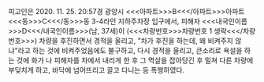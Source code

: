 피고인은 2020. 11. 25. 20:57경 광양시 <<<아파트>>>B<<</아파트>>>아파트 <<<동>>>C<<</동>>>동 3-4라인 지하주차장 입구에서, 피해자 <<<내국인이름>>>D<<</내국인이름>>>(남, 37세)이 (<<<차량번호>>>차량번호 1 생략<<</차량번호>>>) 차량을 후진하면서 경적을 울리고, "차가 후진을 하는데, 왜 비켜주지 않냐"라고 하는 것에 비켜주었음에도 불구하고, 다시 경적을 울리고, 큰소리로 욕설을 하는 것에 화가 나 피해자를 차에서 내리게 한 후 그 멱살을 잡아당긴 후 밀쳐 다른 차량에 부딪치게 하고, 바닥에 넘어뜨리고 끌고 다니는 등 폭행하였다.